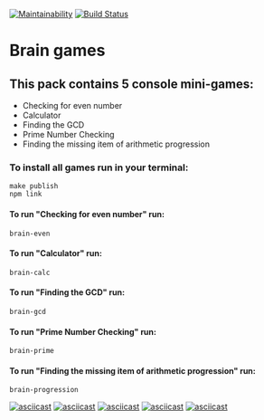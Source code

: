 [![Maintainability](https://api.codeclimate.com/v1/badges/c473c8834d30a4e5633b/maintainability)](https://codeclimate.com/github/irkinwork/project-lvl1-s508/maintainability) [![Build Status](https://travis-ci.org/irkinwork/project-lvl1-s508.svg?branch=master)](https://travis-ci.org/irkinwork/project-lvl1-s508)

# Brain games

## This pack contains 5 console mini-games: 

* Checking for even number
* Calculator
* Finding the GCD
* Prime Number Checking
* Finding the missing item of arithmetic progression

### To install all games run in your terminal:

```
make publish
npm link
````
#### To run "Checking for even number" run:
```
brain-even
```
#### To run "Calculator" run:
```
brain-calc
```
#### To run "Finding the GCD" run:
```
brain-gcd
```
#### To run "Prime Number Checking" run:
```
brain-prime
```
#### To run "Finding the missing item of arithmetic progression" run:
```
brain-progression
```

[![asciicast](https://asciinema.org/a/eCehUEyUgjdRG5damlCpStMbZ.svg)](https://asciinema.org/a/eCehUEyUgjdRG5damlCpStMbZ)
[![asciicast](https://asciinema.org/a/oVb1kkEwDe0w1pLm70lBNFJ4J.svg)](https://asciinema.org/a/oVb1kkEwDe0w1pLm70lBNFJ4J)
[![asciicast](https://asciinema.org/a/87mt141YsrJ5wxTznveVf3KZ5.svg)](https://asciinema.org/a/87mt141YsrJ5wxTznveVf3KZ5)
[![asciicast](https://asciinema.org/a/s3ZMkfi8BzdNetBsJULV0GN43.svg)](https://asciinema.org/a/s3ZMkfi8BzdNetBsJULV0GN43)
[![asciicast](https://asciinema.org/a/lHmAjcYW8PT2S0kmHxhJZPYcK.svg)](https://asciinema.org/a/lHmAjcYW8PT2S0kmHxhJZPYcK)